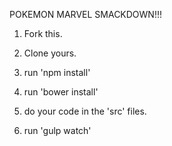 POKEMON MARVEL SMACKDOWN!!!

1. Fork this.

2. Clone yours.

3. run 'npm install'

4. run 'bower install'

5. do your code in the 'src' files.

6. run 'gulp watch'
